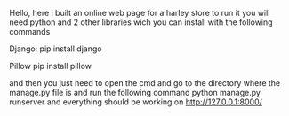 Hello, here i built an online web page for a harley store
to run it you will need python and 2 other libraries wich you can install with the following commands

Django:
pip install django

Pillow
pip install pillow

and then you just need to open the cmd and go to the directory where the manage.py file is and run the following command  python manage.py runserver and everything should be working on http://127.0.0.1:8000/
